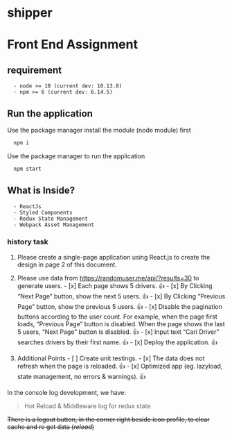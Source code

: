 # shipper
# Front End Assignment

## requirement
  ```
    - node >= 10 (current dev: 10.13.0)
    - npm >= 6 (current dev: 6.14.5)
  ```

## Run the application
  Use the package manager install the module (node module) first
  ```bash
    npm i 
  ```
   Use the package manager to run the application
  ```bash
    npm start
  ```
## What is Inside?
  ```
    - ReactJs
    - Styled Components
    - Redux State Management
    - Webpack Asset Management
  ```


### history task
  1. Please create a single-page application using React.js to create the design in page 2 of this document. 
  2. Please use data from https://randomuser.me/api/?results=30 to generate users. 
    - [x] Each page shows 5 drivers. :+1:
    - [x] By Clicking “Next Page” button, show the next 5 users. :+1:
    - [x] By Clicking “Previous Page” button, show the previous 5 users. :+1:
    - [x] Disable the pagination buttons according to the user count. For example, when the page first loads, “Previous Page” button is disabled. When the page shows the last 5 users, “Next Page” button is disabled. :+1:
    - [x] Input text “Cari Driver” searches drivers by their first name. :+1:
    - [x] Deploy the application. :+1:

  3. Additional Points
    - [ ] Create unit testings. 
    - [x] The data does not refresh when the page is reloaded. :+1:
    - [x] Optimized app (eg. lazyload, state management, no errors & warnings). :+1:


In the console log development, we have:
> Hot Reload & Middleware log for redux state 

~~There is a logout button, in the corner right beside icon profile, to clear cache and re get data (*reload*)~~

